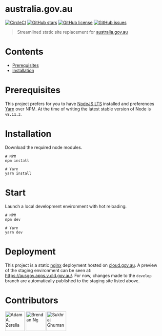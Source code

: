 # australia.gov.au

[![CircleCI](https://circleci.com/gh/adamzerella/ausgov.svg?style=svg)](https://circleci.com/gh/adamzerella/ausgov)
[![GitHub stars](https://img.shields.io/github/stars/adamzerella/ausgov.svg)](https://github.com/adamzerella/ausgov/stargazers)
[![GitHub license](https://img.shields.io/github/license/adamzerella/ausgov.svg)](https://github.com/adamzerella/ausgov/blob/master/LICENSE)
[![GitHub issues](https://img.shields.io/github/issues/adamzerella/ausgov.svg)](https://github.com/adamzerella/ausgov/issues)

> Streamlined static site replacement for [australia.gov.au](https://www.australia.gov.au)

# Contents

-   [Prerequisites](#prerequisites)
-   [Installation](#installation)

# Prerequisites

This project prefers for you to have [NodeJS LTS](https://nodejs.org/en/) installed and preferences [Yarn](https://yarnpkg.com/lang/en/) over NPM. At the time of writing the latest stable version of Node is `v8.11.3`.

# Installation

Download the required node modules.

```node
# NPM
npm install

# Yarn
yarn install
```

# Start

Launch a local development environment with hot reloading.

```node
# NPM
npm dev

# Yarn
yarn dev
```

# Deployment

This project is a static [nginx](https://nginx.org/en/) deployment hosted on [cloud.gov.au](https://cloud.gov.au). A preview of the staging environment can be seen at: https://ausgov.apps.y.cld.gov.au/. For now, changes made to the `develop` branch are automatically published to the staging site listed above.

# Contributors

<div style="display:inline;">
  <img width="64" height="64" href="https://github.com/adamzerella" src="https://avatars0.githubusercontent.com/u/1501560?s=460&v=4" alt="Adam A. Zerella"/>
  <img width="64" height="64" href="https://github.com/BrendanCNg" src="https://avatars2.githubusercontent.com/u/36283933?s=400&v=4" alt="Brendan Ng"/>
  <img width="64" height="64" href="https://github.com/sukhrajghuman" src="https://avatars0.githubusercontent.com/u/20184809?s=400&v=4" alt="Sukhraj Ghuman"/>
</div>
